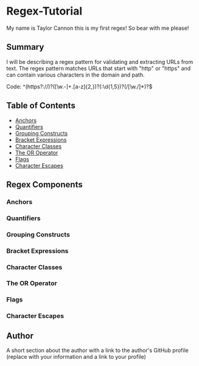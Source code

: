 # Regex-Tutorial

My name is Taylor Cannon this is my first regex! So bear with me please! 

## Summary

I will be describing a regex pattern for validating and extracting URLs from text. The regex pattern matches URLs that start with "http" or "https" and can contain various characters in the domain and path.

Code:
^(https?://)?([\w.-]+\.[a-z]{2,})?(:\d{1,5})?(/[\w./]*)?$


## Table of Contents

- [Anchors](#anchors)
- [Quantifiers](#quantifiers)
- [Grouping Constructs](#grouping-constructs)
- [Bracket Expressions](#bracket-expressions)
- [Character Classes](#character-classes)
- [The OR Operator](#the-or-operator)
- [Flags](#flags)
- [Character Escapes](#character-escapes)

## Regex Components

### Anchors

### Quantifiers

### Grouping Constructs

### Bracket Expressions

### Character Classes

### The OR Operator

### Flags

### Character Escapes

## Author

A short section about the author with a link to the author's GitHub profile (replace with your information and a link to your profile)
